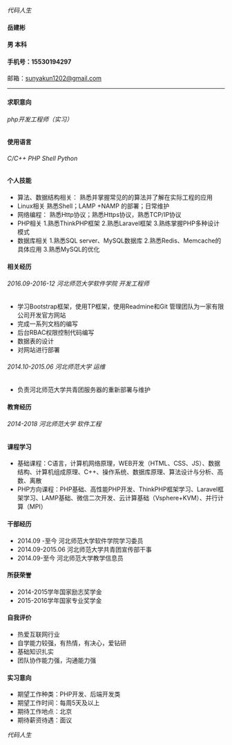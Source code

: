 *代码人生*
#### 岳建彬
#### 男 本科
#### 手机号：15530194297
邮箱：sunyakun1202@gmail.com

------------

#### 求职意向
###### php开发工程师（实习）
#### 使用语言
###### C/C++ PHP Shell Python
#### 个人技能
- 算法、数据结构相关：
 熟悉并掌握常见的的算法并了解在实际工程的应用
- Linux相关
 熟悉Shell；LAMP +NAMP 的部署；日常维护
- 网络编程：
熟悉Http协议；熟悉Https协议，熟悉TCP/IP协议
- PHP相关
1.熟悉ThinkPHP框架
2.熟悉Laravel框架
3.熟练掌握PHP多种设计模式
- 数据库相关
1.熟悉SQL server、MySQL数据库
2.熟悉Redis、Memcache的具体应用
3.熟悉MySQL的优化



#### 相关经历
###### 2016.09-2016-12	 河北师范大学软件学院   开发工程师

- 学习Bootstrap框架，使用TP框架，使用Readmine和Git 管理团队为一家有限公司开发官方网站
- 完成一系列文档的编写
- 后台RBAC权限控制代码编写
- 数据表的设计
- 对网站进行部署


###### 2014.10-2015.06 河北师范大学 		运维
- 负责河北师范大学共青团服务器的重新部署与维护


#### 教育经历
###### 2014-2018 河北师范大学 软件工程

#### 课程学习
- 基础课程：C语言，计算机网络原理，WEB开发（HTML、CSS、JS）、数据结构、计算机组成原理、C++、操作系统、数据库原理、算法设计与分析、高数、离散
- PHP方向课程：PHP基础、高性能PHP开发、ThinkPHP框架学习、Laravel框架学习、LAMP基础、微信二次开发、云计算基础（Vsphere+KVM）、并行计算（MPI）

#### 干部经历
- 2014.09 -至今    河北师范大学软件学院学习委员
- 2014.09-2015.06 河北师范大学共青团宣传部干事
- 2014.09-至今  河北师范大学教学信息员

#### 所获荣誉
- 2014-2015学年国家励志奖学金
- 2015-2016学年国家专业奖学金

#### 自我评价
- 热爱互联网行业
- 自学能力较强，有热情，有决心，爱钻研
- 基础知识扎实
- 团队协作能力强，沟通能力强

#### 实习意向
- 期望工作种类：PHP开发、后端开发类
- 期望工作时间：每周5天及以上
- 期待工作地点：北京
- 期待薪资待遇：面议

*代码人生*









